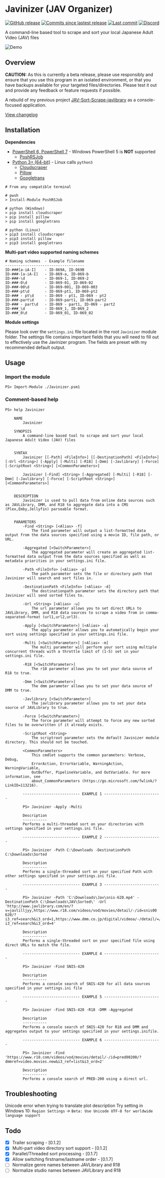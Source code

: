 # Javinizer (JAV Organizer)
[![GitHub release](https://img.shields.io/github/v/release/jvlflame/Javinizer?include_prereleases&style=flat-square)](https://github.com/jvlflame/Javinizer/releases)
[![Commits since lastest release](https://img.shields.io/github/commits-since/jvlflame/Javinizer/latest?style=flat-square)](#)
[![Last commit](https://img.shields.io/github/last-commit/jvlflame/Javinizer?style=flat-square)](https://github.com/jvlflame/Javinizer/commits/master)
[![Discord](https://img.shields.io/discord/608449512352120834?style=flat-square)](https://discord.gg/K2Yjevk)

A command-line based tool to scrape and sort your local Japanese Adult Video (JAV) files

![Demo](media/demo.gif)

## Overview

**CAUTION:** As this is currently a beta release, please use responsibly and ensure that you use this program in an isolated environment, or that you have backups available for your targeted files/directories.
Please test it out and provide any feedback or feature requests if possible.

A rebuild of my previous project [JAV-Sort-Scrape-javlibrary](https://github.com/jvlflame/JAV-Sort-Scrape-javlibrary) as a console-focused application.


[View changelog](./CHANGELOG.md)

## Installation

**Dependencies**

- [PowerShell 6, PowerShell 7](https://github.com/PowerShell/PowerShell) - Windows PowerShell 5 is **NOT** supported
    - [PoshRSJob](https://github.com/proxb/PoshRSJob)
- [Python 3+ (64-bit)](https://www.python.org/downloads/) - Linux calls `python3`
    - [Cloudscraper](https://pypi.org/project/cloudscraper/)
    - [Pillow](https://pypi.org/project/Pillow/)
    - [Googletrans](https://pypi.org/project/googletrans/)

```
# From any compatible terminal

# pwsh
> Install-Module PoshRSJob

# python (Windows)
> pip install cloudscraper
> pip install pillow
> pip install googletrans

# python (Linux)
> pip3 install cloudscraper
> pip3 install pillow
> pip3 install googletrans
```

**Multi-part video supported naming schemes**

```
# Naming schemes  - Example filename
------------------------------------
ID-###[a-iA-I]    - ID-069A, ID-069B
ID-###-[a-iA-I]   - ID-069-a, ID-069-b
ID-###-\d         - ID-069-1, ID-069-2
ID-###-0\d        - ID-069-01, ID-069-02
ID-###-00\d       - ID-069-001, ID-069-003
ID-###-pt\d       - ID-069-pt1, ID-069-pt2
ID-### - pt\d     - ID-069 - pt1, ID-069 - pt2
ID-###-part\d     - ID-069-part1, ID-069-part2
ID-### - part\d   - ID-069 - part1, ID-069 - part2
ID-###_\d         - ID-069_1, ID-069_2
ID-###_0\d        - ID-069_01, ID-069_02
```

**Module settings**

Please look over the `settings.ini` file located in the root `Javinizer` module folder. The settings file contains important fields that you will need to fill out to effectively use the Javinizer program.
The fields are preset with my recommended default output.

## Usage

### Import the module
```
PS> Import-Module ./Javinizer.psm1
```

### Comment-based help

```
PS> help Javinizer

    NAME
        Javinizer

    SYNOPSIS
        A command-line based tool to scrape and sort your local Japanese Adult Video (JAV) files


    SYNTAX
        Javinizer [[-Path] <FileInfo>] [[-DestinationPath] <FileInfo>] [-Url <String>] [-Apply] [-Multi] [-R18] [-Dmm] [-Javlibrary] [-Force] [-ScriptRoot <String>] [<CommonParameters>]

        Javinizer [-Find] <String> [-Aggregated] [-Multi] [-R18] [-Dmm] [-Javlibrary] [-Force] [-ScriptRoot <String>] [<CommonParameters>]


    DESCRIPTION
        Javinizer is used to pull data from online data sources such as JAVLibrary, DMM, and R18 to aggregate data into a CMS (Plex,Emby,Jellyfin) parseable format.


    PARAMETERS
        -Find <String> [<Alias> -f]
            The find parameter will output a list-formatted data output from the data sources specified using a movie ID, file path, or URL.

        -Aggregated [<SwitchParameter>]
            The aggregated parameter will create an aggregated list-formatted data output from the data sources specified as well as metadata priorities in your settings.ini file.

        -Path <FileInfo> [<Alias> -p]
            The path parameter sets the file or directory path that Javinizer will search and sort files in.

        -DestinationPath <FileInfo> [<Alias> -d]
            The destinationpath parameter sets the directory path that Javinizer will send sorted files to.

        -Url <String> [<Alias> -u]
            The url parameter allows you to set direct URLs to JAVLibrary, DMM, and R18 data sources to scrape a video from in comma-separated-format (url1,url2,url3).

        -Apply [<SwitchParameter>] [<Alias> -a]
            The apply parameter allows you to automatically begin your sort using settings specified in your settings.ini file.

        -Multi [<SwitchParameter>] [<Alias> -m]
            The multi parameter will perform your sort using multiple concurrent threads with a throttle limit of (1-5) set in your settings.ini file.

        -R18 [<SwitchParameter>]
            The r18 parameter allows you to set your data source of R18 to true.

        -Dmm [<SwitchParameter>]
            The dmm parameter allows you to set your data source of DMM to true.

        -Javlibrary [<SwitchParameter>]
            The javlibrary parameter allows you to set your data source of JAVLibrary to true.

        -Force [<SwitchParameter>]
            The force parameter will attempt to force any new sorted files to be overwritten if it already exists.

        -ScriptRoot <String>
            The scriptroot parameter sets the default Javinizer module directory. This should not be touched.

        <CommonParameters>
            This cmdlet supports the common parameters: Verbose, Debug,
            ErrorAction, ErrorVariable, WarningAction, WarningVariable,
            OutBuffer, PipelineVariable, and OutVariable. For more information, see
            about_CommonParameters (https://go.microsoft.com/fwlink/?LinkID=113216).

        -------------------------- EXAMPLE 1 --------------------------

        PS> Javinizer -Apply -Multi

        Description
        -----------
        Performs a multi-threaded sort on your directories with settings specified in your settings.ini file.

        -------------------------- EXAMPLE 2 --------------------------

        PS> Javinizer -Path C:\Downloads -DestinationPath C:\Downloads\Sorted

        Description
        -----------
        Performs a single-threaded sort on your specified Path with other settings specified in your settings.ini file.

        -------------------------- EXAMPLE 3 --------------------------

        PS> Javinizer -Path 'C:\Downloads\Jav\snis-620.mp4' -DestinationPath C:\Downloads\JAV\Sorted\' -Url 'http://www.javlibrary.com/en/?v=javlilljyy,https://www.r18.com/videos/vod/movies/detail/-/id=snis00     620/?i3_ref=search&i3_ord=1,https://www.dmm.co.jp/digital/videoa/-/detail/=/cid=snis00620/?i3_ref=search&i3_ord=4'

        Description
        -----------
        Performs a single-threaded sort on your specified file using direct URLs to match the file.

        -------------------------- EXAMPLE 4 --------------------------

        PS> Javinizer -Find SNIS-420

        Description
        -----------
        Performs a console search of SNIS-420 for all data sources specified in your settings.ini file

        -------------------------- EXAMPLE 5 --------------------------

        PS> Javinizer -Find SNIS-420 -R18 -DMM -Aggregated

        Description
        -----------
        Performs a console search of SNIS-420 for R18 and DMM and aggregates output to your settings specified in your settings.inifile.

        -------------------------- EXAMPLE 6 --------------------------

        PS> Javinizer -Find 'https://www.r18.com/videos/vod/movies/detail/-/id=pred00200/?dmmref=video.movies.new&i3_ref=list&i3_ord=2'

        Description
        -----------
        Performs a console search of PRED-200 using a direct url.
```

## Troubleshooting

Unicode error when trying to translate plot description
Try setting in Windows 10: `Region Settings` -> `Beta: Use Unicode UTF-8 for worldwide language support`



## Todo
- [x] Trailer scraping - [0.1.2]
- [x] Multi-part video directory sort support - [0.1.2]
- [x] Parallel/Threaded sort processing - [0.1.7]
- [x] Allow switching firstname/lastname order - [0.1.7]
- [ ] Normalize genre names between JAVLibrary and R18
- [ ] Normalize studio names between JAVLibrary and R18
